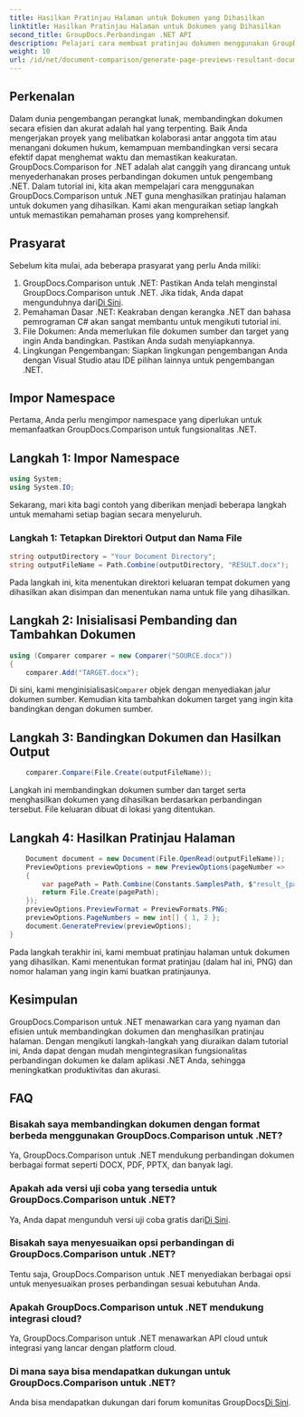 ```yaml
---
title: Hasilkan Pratinjau Halaman untuk Dokumen yang Dihasilkan
linktitle: Hasilkan Pratinjau Halaman untuk Dokumen yang Dihasilkan
second_title: GroupDocs.Perbandingan .NET API
description: Pelajari cara membuat pratinjau dokumen menggunakan GroupDocs.Comparison untuk .NET. Bandingkan dokumen secara efisien dan akurat.
weight: 10
url: /id/net/document-comparison/generate-page-previews-resultant-document/
---
```

## Perkenalan
Dalam dunia pengembangan perangkat lunak, membandingkan dokumen secara efisien dan akurat adalah hal yang terpenting. Baik Anda mengerjakan proyek yang melibatkan kolaborasi antar anggota tim atau menangani dokumen hukum, kemampuan membandingkan versi secara efektif dapat menghemat waktu dan memastikan keakuratan. GroupDocs.Comparison for .NET adalah alat canggih yang dirancang untuk menyederhanakan proses perbandingan dokumen untuk pengembang .NET. Dalam tutorial ini, kita akan mempelajari cara menggunakan GroupDocs.Comparison untuk .NET guna menghasilkan pratinjau halaman untuk dokumen yang dihasilkan. Kami akan menguraikan setiap langkah untuk memastikan pemahaman proses yang komprehensif.
## Prasyarat
Sebelum kita mulai, ada beberapa prasyarat yang perlu Anda miliki:
1.  GroupDocs.Comparison untuk .NET: Pastikan Anda telah menginstal GroupDocs.Comparison untuk .NET. Jika tidak, Anda dapat mengunduhnya dari[Di Sini](https://releases.groupdocs.com/comparison/net/).
2. Pemahaman Dasar .NET: Keakraban dengan kerangka .NET dan bahasa pemrograman C# akan sangat membantu untuk mengikuti tutorial ini.
3. File Dokumen: Anda memerlukan file dokumen sumber dan target yang ingin Anda bandingkan. Pastikan Anda sudah menyiapkannya.
4. Lingkungan Pengembangan: Siapkan lingkungan pengembangan Anda dengan Visual Studio atau IDE pilihan lainnya untuk pengembangan .NET.

## Impor Namespace
Pertama, Anda perlu mengimpor namespace yang diperlukan untuk memanfaatkan GroupDocs.Comparison untuk fungsionalitas .NET.
## Langkah 1: Impor Namespace
```csharp
using System;
using System.IO;
```
Sekarang, mari kita bagi contoh yang diberikan menjadi beberapa langkah untuk memahami setiap bagian secara menyeluruh.
### Langkah 1: Tetapkan Direktori Output dan Nama File
```csharp
string outputDirectory = "Your Document Directory";
string outputFileName = Path.Combine(outputDirectory, "RESULT.docx");
```
Pada langkah ini, kita menentukan direktori keluaran tempat dokumen yang dihasilkan akan disimpan dan menentukan nama untuk file yang dihasilkan.
## Langkah 2: Inisialisasi Pembanding dan Tambahkan Dokumen
```csharp
using (Comparer comparer = new Comparer("SOURCE.docx"))
{
    comparer.Add("TARGET.docx");
```
 Di sini, kami menginisialisasi`Comparer` objek dengan menyediakan jalur dokumen sumber. Kemudian kita tambahkan dokumen target yang ingin kita bandingkan dengan dokumen sumber.
## Langkah 3: Bandingkan Dokumen dan Hasilkan Output
```csharp
    comparer.Compare(File.Create(outputFileName));
```
Langkah ini membandingkan dokumen sumber dan target serta menghasilkan dokumen yang dihasilkan berdasarkan perbandingan tersebut. File keluaran dibuat di lokasi yang ditentukan.
## Langkah 4: Hasilkan Pratinjau Halaman
```csharp
    Document document = new Document(File.OpenRead(outputFileName));
    PreviewOptions previewOptions = new PreviewOptions(pageNumber =>
    {
        var pagePath = Path.Combine(Constants.SamplesPath, $"result_{pageNumber}.png");
        return File.Create(pagePath);
    });
    previewOptions.PreviewFormat = PreviewFormats.PNG;
    previewOptions.PageNumbers = new int[] { 1, 2 };
    document.GeneratePreview(previewOptions);
}
```
Pada langkah terakhir ini, kami membuat pratinjau halaman untuk dokumen yang dihasilkan. Kami menentukan format pratinjau (dalam hal ini, PNG) dan nomor halaman yang ingin kami buatkan pratinjaunya.

## Kesimpulan
GroupDocs.Comparison untuk .NET menawarkan cara yang nyaman dan efisien untuk membandingkan dokumen dan menghasilkan pratinjau halaman. Dengan mengikuti langkah-langkah yang diuraikan dalam tutorial ini, Anda dapat dengan mudah mengintegrasikan fungsionalitas perbandingan dokumen ke dalam aplikasi .NET Anda, sehingga meningkatkan produktivitas dan akurasi.
## FAQ
### Bisakah saya membandingkan dokumen dengan format berbeda menggunakan GroupDocs.Comparison untuk .NET?
Ya, GroupDocs.Comparison untuk .NET mendukung perbandingan dokumen berbagai format seperti DOCX, PDF, PPTX, dan banyak lagi.
### Apakah ada versi uji coba yang tersedia untuk GroupDocs.Comparison untuk .NET?
 Ya, Anda dapat mengunduh versi uji coba gratis dari[Di Sini](https://releases.groupdocs.com/).
### Bisakah saya menyesuaikan opsi perbandingan di GroupDocs.Comparison untuk .NET?
Tentu saja, GroupDocs.Comparison untuk .NET menyediakan berbagai opsi untuk menyesuaikan proses perbandingan sesuai kebutuhan Anda.
### Apakah GroupDocs.Comparison untuk .NET mendukung integrasi cloud?
Ya, GroupDocs.Comparison untuk .NET menawarkan API cloud untuk integrasi yang lancar dengan platform cloud.
### Di mana saya bisa mendapatkan dukungan untuk GroupDocs.Comparison untuk .NET?
 Anda bisa mendapatkan dukungan dari forum komunitas GroupDocs[Di Sini](https://forum.groupdocs.com/c/comparison/12).